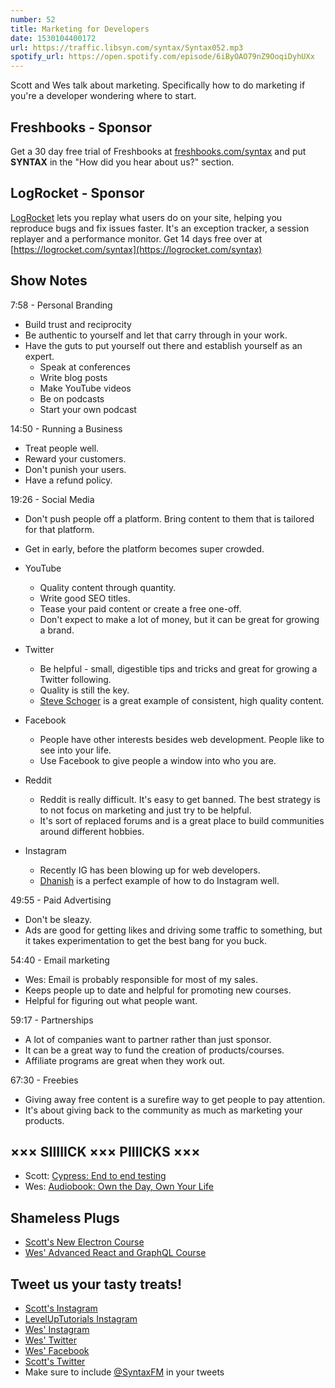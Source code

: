 ```yaml
---
number: 52
title: Marketing for Developers
date: 1530104400172
url: https://traffic.libsyn.com/syntax/Syntax052.mp3
spotify_url: https://open.spotify.com/episode/6iByOAO79nZ9OoqiDyhUXx
---
```


Scott and Wes talk about marketing. Specifically how to do marketing if you're a developer wondering where to start.

## Freshbooks - Sponsor

Get a 30 day free trial of Freshbooks at [freshbooks.com/syntax](https://freshbooks.com/syntax) and put **SYNTAX** in the "How did you hear about us?" section.

## LogRocket - Sponsor

[LogRocket](https://logrocket.com/syntax) lets you replay what users do on your site, helping you reproduce bugs and fix issues faster. It's an exception tracker, a session replayer and a performance monitor. Get 14 days free over at [https://logrocket.com/syntax](https://logrocket.com/syntax)

## Show Notes

7:58 - Personal Branding

* Build trust and reciprocity
* Be authentic to yourself and let that carry through in your work.
* Have the guts to put yourself out there and establish yourself as an expert.
  * Speak at conferences
  * Write blog posts
  * Make YouTube videos
  * Be on podcasts
  * Start your own podcast

14:50 - Running a Business

* Treat people well.
* Reward your customers.
* Don't punish your users.
* Have a refund policy.

19:26 - Social Media

* Don't push people off a platform. Bring content to them that is tailored for that platform.
* Get in early, before the platform becomes super crowded.

* YouTube
  * Quality content through quantity.
  * Write good SEO titles.
  * Tease your paid content or create a free one-off.
  * Don't expect to make a lot of money, but it can be great for growing a brand.

* Twitter
  * Be helpful - small, digestible tips and tricks and great for growing a Twitter following.
  * Quality is still the key.
  * [Steve Schoger](https://twitter.com/steveschoger) is a great example of consistent, high quality content.

* Facebook
  * People have other interests besides web development. People like to see into your life.
  * Use Facebook to give people a window into who you are.

* Reddit
  * Reddit is really difficult. It's easy to get banned. The best strategy is to not focus on marketing and just try to be helpful.
  * It's sort of replaced forums and is a great place to build communities around different hobbies.

* Instagram
  * Recently IG has been blowing up for web developers.
  * [Dhanish](https://www.instagram.com/dhanishgajjar/) is a perfect example of how to do Instagram well.

49:55 - Paid Advertising

* Don't be sleazy.
* Ads are good for getting likes and driving some traffic to something, but it takes experimentation to get the best bang for you buck.

54:40 - Email marketing

* Wes: Email is probably responsible for most of my sales.
* Keeps people up to date and helpful for promoting new courses.
* Helpful for figuring out what people want.

59:17 - Partnerships

* A lot of companies want to partner rather than just sponsor.
* It can be a great way to fund the creation of products/courses.
* Affiliate programs are great when they work out.

67:30 - Freebies

* Giving away free content is a surefire way to get people to pay attention.
* It's about giving back to the community as much as marketing your products.

## ××× SIIIIICK ××× PIIIICKS ×××

* Scott: [Cypress: End to end testing](https://www.cypress.io/)
* Wes: [Audiobook: Own the Day, Own Your Life](https://www.amazon.com/Own-Day-Your-Life-Optimized/dp/B079GC7F8X)

## Shameless Plugs

* [Scott's New Electron Course](https://LevelUpTutorials.com/pro)
* [Wes' Advanced React and GraphQL Course](https://wesbos.com/courses)

## Tweet us your tasty treats!

* [Scott's Instagram](https://www.instagram.com/stolinski/)
* [LevelUpTutorials Instagram](https://www.instagram.com/LevelUpTutorials/)
* [Wes' Instagram](https://www.instagram.com/wesbos/)
* [Wes' Twitter](https://twitter.com/wesbos)
* [Wes' Facebook](https://www.facebook.com/wesbos.developer)
* [Scott's Twitter](https://twitter.com/stolinski)
* Make sure to include [@SyntaxFM](https://twitter.com/SyntaxFM) in your tweets

